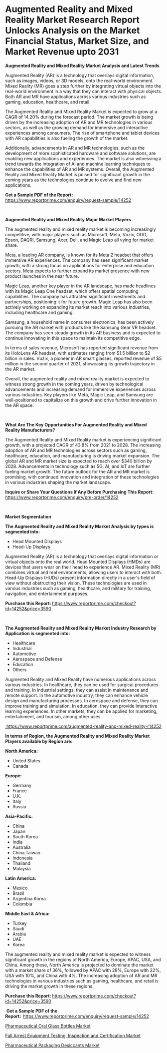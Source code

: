 <p><h1>Augmented Reality and Mixed Reality Market Research Report Unlocks Analysis on the Market Financial Status, Market Size, and Market Revenue upto 2031</h1></p><p><strong>Augmented Reality and Mixed Reality Market Analysis and Latest Trends</strong></p>
<p><p>Augmented Reality (AR) is a technology that overlays digital information, such as images, videos, or 3D models, onto the real-world environment. Mixed Reality (MR) goes a step further by integrating virtual objects into the real-world environment in a way that they can interact with physical objects. Both AR and MR have applications across various industries such as gaming, education, healthcare, and retail.</p><p>The Augmented Reality and Mixed Reality Market is expected to grow at a CAGR of 14.20% during the forecast period. The market growth is being driven by the increasing adoption of AR and MR technologies in various sectors, as well as the growing demand for immersive and interactive experiences among consumers. The rise of smartphone and tablet devices with AR capabilities is also fueling the growth of the market.</p><p>Additionally, advancements in AR and MR technologies, such as the development of more sophisticated hardware and software solutions, are enabling new applications and experiences. The market is also witnessing a trend towards the integration of AI and machine learning techniques to enhance the capabilities of AR and MR systems. Overall, the Augmented Reality and Mixed Reality Market is poised for significant growth in the coming years as the technologies continue to evolve and find new applications.</p></p>
<p><strong>Get a Sample PDF of the Report:&nbsp;</strong> <a href="https://www.reportprime.com/enquiry/request-sample/14252">https://www.reportprime.com/enquiry/request-sample/14252</a></p>
<p>&nbsp;</p>
<p><strong>Augmented Reality and Mixed Reality Major Market Players</strong></p>
<p><p>The augmented reality and mixed reality market is becoming increasingly competitive, with major players such as Microsoft, Meta, Vuzix, ODG, Epson, DAQRI, Samsung, Acer, Dell, and Magic Leap all vying for market share.</p><p>Meta, a leading AR company, is known for its Meta 2 headset that offers immersive AR experiences. The company has seen significant market growth, with a strong focus on applications for enterprise and education sectors. Meta expects to further expand its market presence with new product launches in the near future.</p><p>Magic Leap, another key player in the AR landscape, has made headlines with its Magic Leap One headset, which offers spatial computing capabilities. The company has attracted significant investments and partnerships, positioning it for future growth. Magic Leap has also been actively working on expanding its market reach into various industries, including healthcare and gaming.</p><p>Samsung, a household name in consumer electronics, has been actively pursuing the AR market with products like the Samsung Gear VR headset. The company has seen steady growth in its AR business and is expected to continue innovating in this space to maintain its competitive edge.</p><p>In terms of sales revenue, Microsoft has reported significant revenue from its HoloLens AR headset, with estimates ranging from $1.5 billion to $2 billion in sales. Vuzix, a pioneer in AR smart glasses, reported revenue of $5 million in the second quarter of 2021, showcasing its growth trajectory in the AR market.</p><p>Overall, the augmented reality and mixed reality market is expected to witness strong growth in the coming years, driven by technological advancements and increasing demand for immersive experiences across various industries. Key players like Meta, Magic Leap, and Samsung are well-positioned to capitalize on this growth and drive further innovation in the AR space.</p></p>
<p>&nbsp;</p>
<p><strong>What Are The Key Opportunities For Augmented Reality and Mixed Reality Manufacturers?</strong></p>
<p><p>The Augmented Reality and Mixed Reality market is experiencing significant growth, with a projected CAGR of 43.8% from 2021 to 2028. The increasing adoption of AR and MR technologies across sectors such as gaming, healthcare, education, and manufacturing is driving market expansion. The global AR and MR market size is expected to reach over $340 billion by 2028. Advancements in technology such as 5G, AI, and IoT are further fueling market growth. The future outlook for the AR and MR market is promising, with continued innovation and integration of these technologies in various industries shaping the market landscape.</p></p>
<p><strong>Inquire or Share Your Questions If Any Before Purchasing This Report:</strong> <a href="https://www.reportprime.com/enquiry/pre-order/14252">https://www.reportprime.com/enquiry/pre-order/14252</a></p>
<p>&nbsp;</p>
<p><strong>Market Segmentation</strong></p>
<p><strong>The Augmented Reality and Mixed Reality Market Analysis by types is segmented into:</strong></p>
<p><ul><li>Head Mounted Displays</li><li>Head-Up Displays</li></ul></p>
<p><p>Augmented Reality (AR) is a technology that overlays digital information or virtual objects onto the real world. Head Mounted Displays (HMDs) are devices that users wear on their head to experience AR. Mixed Reality (MR) combines virtual and real environments, allowing users to interact with both. Head-Up Displays (HUDs) present information directly in a user's field of view without obstructing their vision. These technologies are used in various industries such as gaming, healthcare, and military for training, navigation, and entertainment purposes.</p></p>
<p><strong>Purchase this Report:&nbsp;</strong><a href="https://www.reportprime.com/checkout?id=14252&price=3590">https://www.reportprime.com/checkout?id=14252&price=3590</a></p>
<p>&nbsp;</p>
<p><strong>The Augmented Reality and Mixed Reality Market Industry Research by Application is segmented into:</strong></p>
<p><ul><li>Healthcare</li><li>Industrial</li><li>Automotive</li><li>Aerospace and Defense</li><li>Education</li><li>Others</li></ul></p>
<p><p>Augmented Reality and Mixed Reality have numerous applications across various industries. In healthcare, they can be used for surgical procedures and training. In industrial settings, they can assist in maintenance and remote support. In the automotive industry, they can enhance vehicle design and manufacturing processes. In aerospace and defense, they can improve training and simulation. In education, they can provide interactive learning experiences. In other markets, they can be applied for marketing, entertainment, and tourism, among other uses.</p></p>
<p><a href="https://www.reportprime.com/augmented-reality-and-mixed-reality-r14252">&nbsp;https://www.reportprime.com/augmented-reality-and-mixed-reality-r14252</a></p>
<p><strong>In terms of Region, the Augmented Reality and Mixed Reality Market Players available by Region are:</strong></p>
<p>
    <p> <strong> North America: </strong>
        <ul>
            <li>United States</li>
            <li>Canada</li>
        </ul>
        </p> 
    <p> <strong> Europe: </strong>
        <ul>
            <li>Germany</li>
            <li>France</li>
            <li>U.K.</li>
            <li>Italy</li>
            <li>Russia</li>
        </ul>
        </p> 
    <p> <strong> Asia-Pacific: </strong>
        <ul>
            <li>China</li>
            <li>Japan</li>
            <li>South Korea</li>
            <li>India</li>
            <li>Australia</li>
            <li>China Taiwan</li>
            <li>Indonesia</li>
            <li>Thailand</li>
            <li>Malaysia</li>
        </ul>
        </p> 
    <p> <strong> Latin America: </strong>
        <ul>
            <li>Mexico</li>
            <li>Brazil</li>
            <li>Argentina Korea</li>
            <li>Colombia</li>
        </ul>
        </p> 
    <p> <strong> Middle East & Africa: </strong>
        <ul>
            <li>Turkey</li>
            <li>Saudi</li>
            <li>Arabia</li>
            <li>UAE</li>
            <li>Korea</li>
        </ul>
    </p>
    </p>
<p><p>The augmented reality and mixed reality market is expected to witness significant growth in the regions of North America, Europe, APAC, USA, and China. Among these, North America is projected to dominate the market with a market share of 36%, followed by APAC with 28%, Europe with 22%, USA with 10%, and China with 4%. The increasing adoption of AR and MR technologies in various industries such as gaming, healthcare, and retail is driving the market growth in these regions.</p></p>
<p><strong>Purchase this Report: </strong><a href="https://www.reportprime.com/checkout?id=14252&price=3590">https://www.reportprime.com/checkout?id=14252&price=3590</a></p>
<p>&nbsp;<strong>Get a Sample PDF of the Report:&nbsp;&nbsp;</strong><a href="https://www.reportprime.com/enquiry/request-sample/14252">https://www.reportprime.com/enquiry/request-sample/14252</a></p>
<p><strong></strong></p>
<p><p><a href="https://view.publitas.com/reportprime-1/global-pharmaceutical-oral-glass-bottles-market-size-is-expected-to-reach-at-a-cagr-of-5-8-and-this-report-covers-market-growth-trend-opportunity-and-forecast-2024-2031/">Pharmaceutical Oral Glass Bottles Market</a></p><p><a href="https://view.publitas.com/reportprime-1/global-fall-arrest-equipment-testing-inspection-and-certification-market-share-and-growth-opportunities-and-market-size-growing-with-a-cagr-of-4-4-for-period-from-2024-2031/">Fall Arrest Equipment Testing, Inspection and Certification Market</a></p><p><a href="https://view.publitas.com/reportprime-1/global-pharmaceutical-packaging-desiccants-market-focus-on-product-type-silica-gel-molecular-sieves-montmorillonite-clay-end-user-and-region-analysis-and-forecast-2024-2031/">Pharmaceutical Packaging Desiccants Market</a></p></p>